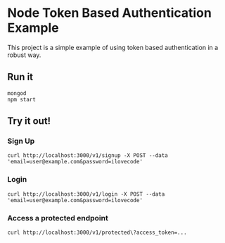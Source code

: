 # Node Token Based Authentication Example

This project is a simple example of using token based authentication in a robust way.

## Run it
    mongod
    npm start

## Try it out!

### Sign Up
    curl http://localhost:3000/v1/signup -X POST --data 'email=user@example.com&password=ilovecode'

### Login
    curl http://localhost:3000/v1/login -X POST --data 'email=user@example.com&password=ilovecode'

### Access a protected endpoint
    curl http://localhost:3000/v1/protected\?access_token=...
